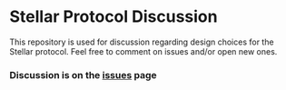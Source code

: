 Stellar Protocol Discussion
===========================

This repository is used for discussion regarding design choices for the Stellar protocol. Feel free to comment on issues and/or open new ones. 

### Discussion is on the [issues](https://github.com/stellar/stellar-protocol/issues) page